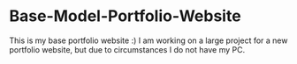 # Base-Model-Portfolio-Website
This is my base portfolio website :) I am working on a large project for a new portfolio website, but due to circumstances 
I do not have my PC.
